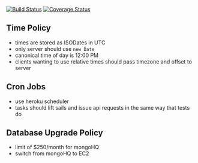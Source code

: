 [![Build Status](https://drone.io/github.com/weo-edu/api/status.png)](https://drone.io/github.com/weo-edu/api/latest)
[![Coverage Status](https://s3-us-west-1.amazonaws.com/misc.eos.io/api/badge.png)](https://s3-us-west-1.amazonaws.com/misc.eos.io/api/lcov-report/index.html)
## Time Policy

- times are stored as ISODates in UTC
- only server should use `new Date`
- canonical time of day is 12:00 PM
- clients wanting to use relative times should pass timezone and offset to server


## Cron Jobs

- use heroku scheduler
- tasks should lift sails and issue api requests in the same way that tests do


## Database Upgrade Policy

- limit of $250/month for mongoHQ
- switch from mongoHQ to EC2

